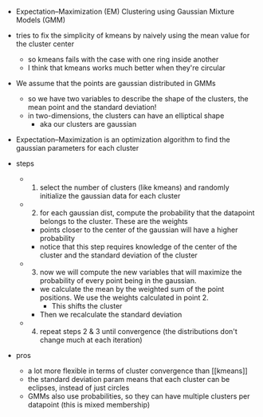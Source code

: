 - Expectation–Maximization (EM) Clustering using Gaussian Mixture Models (GMM)
- tries to fix the simplicity of kmeans by naively using the mean value for the cluster center
    - so kmeans fails with the case with one ring inside another
    - I think that kmeans works much better when they're circular
- We assume that the points are gaussian distributed in GMMs
    - so we have two variables to describe the shape of the clusters, the mean point and the standard deviation!
    - in two-dimensions, the clusters can have an elliptical shape
        - aka our clusters are gaussian
- Expectation–Maximization is an optimization algorithm to find the gaussian parameters for each cluster

- steps
    - 1) select the number of clusters (like kmeans) and randomly initialize the gaussian data for each cluster
    - 2) for each gaussian dist, compute the probability that the datapoint belongs to the cluster. These are the weights
        - points closer to the center of the gaussian will have a higher probability
        - notice that this step requires knowledge of the center of the cluster and the standard deviation of the cluster
    - 3) now we will compute the new variables that will maximize the probability of every point being in the gaussian.
        - we calculate the mean by the weighted sum of the point positions. We use the weights calculated in point 2.
            - This shifts the cluster
        - Then we recalculate the standard deviation
    - 4) repeat steps 2 & 3 until convergence (the distributions don't change much at each iteration)
- pros
    - a lot more flexible in terms of cluster convergence than [[kmeans]]
    - the standard deviation param means that each cluster can be eclipses, instead of just circles
    - GMMs also use probabilities, so they can have multiple clusters per datapoint (this is mixed membership)